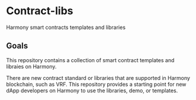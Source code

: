 # Contract-libs
Harmony smart contracts templates and libraries

## Goals
This repository contains a collection of smart contract templates and libraies on Harmony.

There are new contract standard or libraries that are supported in Harmony blockchain, such as VRF.
This repository provides a starting point for new dApp developers on Harmony to use the libraries, demo, or templates.
